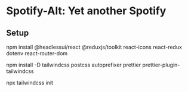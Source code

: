 # Spotify-Alt: Yet another Spotify

## Setup

npm install @headlessui/react @reduxjs/toolkit react-icons react-redux dotenv react-router-dom

npm install -D tailwindcss postcss autoprefixer prettier prettier-plugin-tailwindcss

npx tailwindcss init
